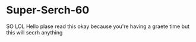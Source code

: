 # Super-Serch-60
SO LOL
Hello plase read this okay because you're having a graete time but this will secrh anything
